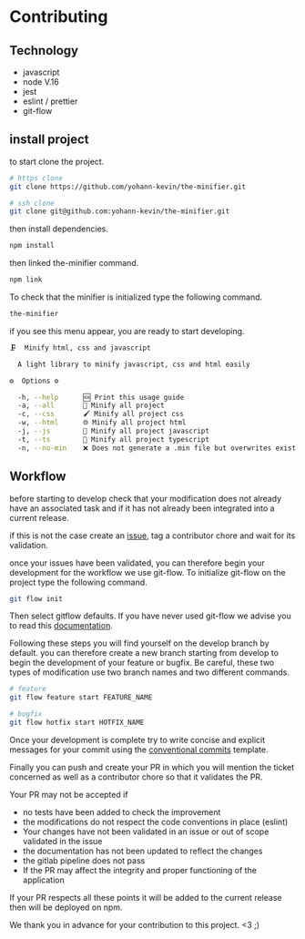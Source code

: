 # Contributing

## Technology

- javascript
- node V.16
- jest
- eslint / prettier
- git-flow

## install project

to start clone the project.

```bash
# https clone
git clone https://github.com/yohann-kevin/the-minifier.git

# ssh clone
git clone git@github.com:yohann-kevin/the-minifier.git
```

then install dependencies.

```bash
npm install
```

then linked the-minifier command.

```bash
npm link
```

To check that the minifier is initialized type the following command.

```bash
the-minifier
```

if you see this menu appear, you are ready to start developing.

```bash
🗜️  Minify html, css and javascript

  A light library to minify javascript, css and html easily 

⚙️  Options ⚙️

  -h, --help      🆘 Print this usage guide                                     
  -a, --all       📝 Minify all project                                         
  -c, --css       🖌️ Minify all project css                                    
  -w, --html      🌐 Minify all project html                                    
  -j, --js        🚂 Minify all project javascript                              
  -t, --ts        🚆 Minify all project typescript                              
  -n, --no-min    ❌ Does not generate a .min file but overwrites existing files
```

## Workflow

before starting to develop check that your modification does not already have an associated task and if it has not already been integrated into a current release.

if this is not the case create an [issue](https://github.com/yohann-kevin/the-minifier/issues?q=is%3Aissue+is%3Aopen+sort%3Aupdated-desc), tag a contributor chore and wait for its validation.

once your issues have been validated, you can therefore begin your development for the workflow we use git-flow. To initialize git-flow on the project type the following command.

```bash
git flow init
```

Then select gitflow defaults. If you have never used git-flow we advise you to read this [documentation](https://danielkummer.github.io/git-flow-cheatsheet/index.fr_FR.html).

Following these steps you will find yourself on the develop branch by default. you can therefore create a new branch starting from develop to begin the development of your feature or bugfix. Be careful, these two types of modification use two branch names and two different commands.

```bash
# feature
git flow feature start FEATURE_NAME

# bugfix
git flow hotfix start HOTFIX_NAME
```

Once your development is complete try to write concise and explicit messages for your commit using the [conventional commits](https://www.conventionalcommits.org/en/v1.0.0/) template.

Finally you can push and create your PR in which you will mention the ticket concerned as well as a contributor chore so that it validates the PR.

Your PR may not be accepted if
- no tests have been added to check the improvement
- the modifications do not respect the code conventions in place (eslint)
- Your changes have not been validated in an issue or out of scope validated in the issue
- the documentation has not been updated to reflect the changes
- the gitlab pipeline does not pass
- If the PR may affect the integrity and proper functioning of the application

If your PR respects all these points it will be added to the current release then will be deployed on npm.

We thank you in advance for your contribution to this project. <3 ;)
